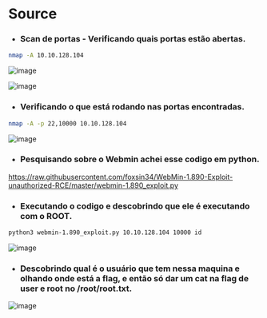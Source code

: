 # Source

* ### Scan de portas - Verificando quais portas estão abertas.

```bash
nmap -A 10.10.128.104
```
![image](https://github.com/lufffe/Writeups/assets/90646635/b63504e3-1497-4447-9a4c-b07f7e8a03f9)

![image](https://github.com/lufffe/Writeups/assets/90646635/5d4c38d1-8160-436e-bc41-8074050cc3fa)

* ### Verificando o que está rodando nas portas encontradas.
```bash
nmap -A -p 22,10000 10.10.128.104
```
![image](https://github.com/lufffe/Writeups/assets/90646635/67329f14-925c-451c-8887-fac0861e09e9)

* ### Pesquisando sobre o Webmin achei esse codigo em python.
https://raw.githubusercontent.com/foxsin34/WebMin-1.890-Exploit-unauthorized-RCE/master/webmin-1.890_exploit.py

* ### Executando o codigo e descobrindo que ele é executando com o ROOT.
```bash
python3 webmin-1.890_exploit.py 10.10.128.104 10000 id
```
![image](https://github.com/lufffe/Writeups/assets/90646635/7cba62dd-ee44-464c-9a5c-b01abf87b8cc)

* ### Descobrindo qual é o usuário que tem nessa maquina e olhando onde está a flag, e então só dar um cat na flag de user e root no /root/root.txt.
![image](https://github.com/lufffe/Writeups/assets/90646635/d9fcbe7a-f05a-423c-9f80-bd4688d03956)
